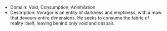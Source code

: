 - Domain: Void, Consumption, Annihilation
- Description: Voragor is an entity of darkness and emptiness, with a maw that devours entire dimensions. He seeks to consume the fabric of reality itself, leaving behind only void and despair.
